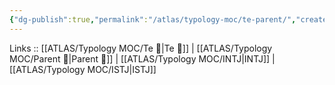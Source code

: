 ```yaml
---
{"dg-publish":true,"permalink":"/atlas/typology-moc/te-parent/","created":"","updated":"2023-03-09T10:12:54.450+01:00"}
---
```


Links :: [[ATLAS/Typology MOC/Te 🏹\|Te 🏹]] | [[ATLAS/Typology MOC/Parent 🤨\|Parent 🤨]] | [[ATLAS/Typology MOC/INTJ\|INTJ]] | [[ATLAS/Typology MOC/ISTJ\|ISTJ]]

